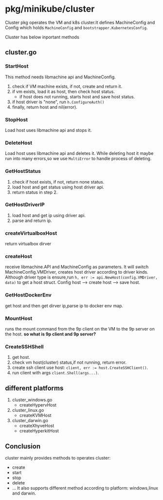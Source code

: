 # pkg/minikube/cluster
Cluster pkg operates the VM and k8s cluster.It defines MachineConfig and Config which holds `MachineConfig` and `bootstrapper.KubernetesConfig`.

Cluster has below inportant methods

## cluster.go
### StartHost
This method needs libmachine api and MachineConfig.
1. check if VM machine exists, if not, create and return it.
2. if vm exists, load it as host, then check host status.
    - if host does not running, starts host and save host status.
3. if host driver is "none", run `h.ConfigureAuth()`
4. finally, return host and nil(error).

### StopHost
Load host uses libmachine api and stops it.

### DeleteHost
Load host uses libmachine api and deletes it.
While deleting host it maybe run into many errors,so we use `MultiError` to handle process of deleting.

### GetHostStatus
1. check if host exists, if not, return none status.
2. load host and get status using host driver api.
3. return status in step 2.

### GetHostDriverIP
1. load host and get ip using driver api.
2. parse and return ip.

### createVirtualboxHost
return virtualbox dirver

### createHost
receive libmachine.API and MachineConfig as parameters.
It will switch MachineConfig.VMDriver, creates host driver according to driver kinds.
Although driver type is ensure,run `h, err := api.NewHost(config.VMDriver, data)` to get a host struct.
Config host --> create host --> save host.

### GetHostDockerEnv
get host and then get dirver ip,parse ip to docker env map.

### MountHost
runs the mount command from the 9p client on the VM to the 9p server on the host.
**so what is 9p client and 9p server?**

### CreateSSHShell
1. get host.
2. check vm host(cluster) status,if not running, return error.
3. create ssh client use host: `client, err := host.CreateSSHClient()`.
4. run client with args `client.Shell(args...)`.


## different platforms
1. cluster_windows.go
    - createHypervHost
2. cluster_linux.go
    - createKVMHost
3. cluster_darwin.go
    - createXhyveHost
    - createHyperkitHost

## Conclusion
cluster mainly provides methods to operates cluster:
- create
- start
- stop
- delete
- ...
It also supports different method according to platform: windows,linux and darwin.